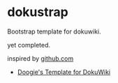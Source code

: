 dokustrap
=========

Bootstrap template for dokuwiki.

yet completed.


inspired by [github.com](https://github.com)

* [Doogie's Template for DokuWiki](https://www.dokuwiki.org/template:doogiestpl)

